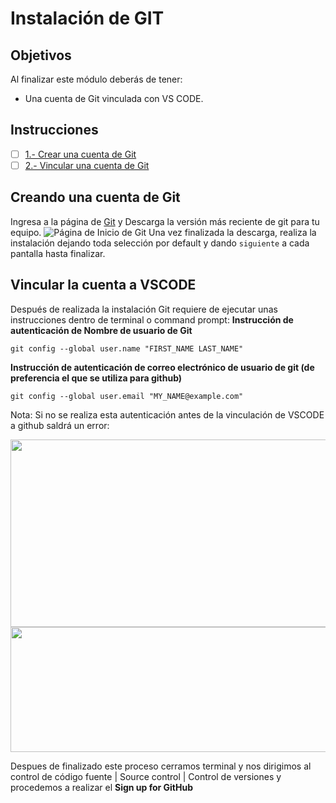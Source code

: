 # Instalación de GIT
## Objetivos 
Al finalizar este módulo deberás de tener: 
- Una cuenta de Git vinculada con VS CODE.
## Instrucciones
* [ ] [1.- Crear una cuenta de Git](#creando-una-cuenta-de-git)
* [ ] [2.- Vincular una cuenta de Git](#vincular-la-cuenta-a-VSCODE)
## Creando una cuenta de Git
Ingresa a la página de [Git](https://git-scm.com/) y Descarga la versión más reciente de git para tu equipo.
![Página de Inicio de Git](../assets/git_page.png)
Una vez finalizada la descarga, realiza la instalación dejando toda selección por default y dando `siguiente` a cada pantalla hasta finalizar.
## Vincular la cuenta a VSCODE
Después de realizada la instalación Git requiere de ejecutar unas instrucciones dentro de terminal o command prompt:
**Instrucción de autenticación de Nombre de usuario de Git**
```
git config --global user.name "FIRST_NAME LAST_NAME"
```
**Instrucción de autenticación de correo electrónico de usuario de git (de preferencia el que se utiliza para github)**
```
git config --global user.email "MY_NAME@example.com"
```
Nota: Si no se realiza esta autenticación antes de la vinculación de VSCODE a github saldrá un error:

<img src="../assets/git_error.png"  width="600" height="300">
<img src="../assets/git_error.png"  width="600" height="200">

Despues de finalizado este proceso cerramos terminal y nos dirigimos al control de código fuente | Source control | Control de versiones y procedemos a realizar el **Sign up for GitHub** 